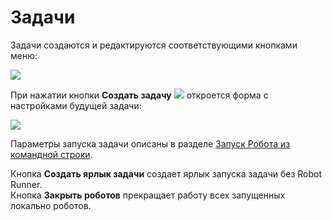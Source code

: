 # Задачи

Задачи создаются и редактируются соответствующими кнопками меню:

![](<../../.gitbook/assets/Задачи. Кнопки меню.png>)

При нажатии кнопки **Создать задачу** ![](<../../.gitbook/assets/Раннер. Создать задачу.png>) откроется форма с настройками будущей задачи:

![](<../../.gitbook/assets/Создание задачи.png>)

Параметры запуска задачи описаны в разделе [Запуск Робота из командной строки](https://docs.primo-rpa.ru/primo-rpa/primo-robot/launch-command).

Кнопка **Создать ярлык задачи** создает ярлык запуска задачи без Robot Runner.\
Кнопка **Закрыть роботов** прекращает работу всех запущенных локально роботов.
